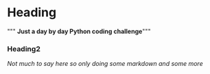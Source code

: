 # **Heading**
""" **Just a day by day Python coding challenge**"""
### Heading2
*Not much to say here so only doing some markdown
and some more*
